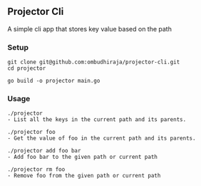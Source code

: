 ## Projector Cli
A simple cli app that stores key value based on the path 

### Setup
```
git clone git@github.com:ombudhiraja/projector-cli.git
cd projector

go build -o projector main.go
```

### Usage
```
./projector
- List all the keys in the current path and its parents.

./projector foo
- Get the value of foo in the current path and its parents.

./projector add foo bar
- Add foo bar to the given path or current path

./projector rm foo
- Remove foo from the given path or current path
```

